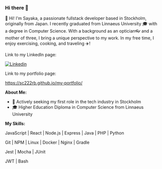 ### Hi there 👋 
👋 Hi! I'm Sayaka, a passionate fullstack developer based in Stockholm, originally from Japan. I recently graduated from Linnaeus University 🎓 with a degree in Computer Science. With a background as an optician👓 and a mother of three, I bring a unique perspective to my work. In my free time, I enjoy exercising, cooking, and traveling ✈️!
<!--
**sc222rb/sc222rb** is a ✨ _special_ ✨ repository because its `README.md` (this file) appears on your GitHub profile.

Here are some ideas to get you started:

- 🔭 I’m currently working on ...
- 🌱 I’m currently learning ...
- 👯 I’m looking to collaborate on ...
- 🤔 I’m looking for help with ...
- 💬 Ask me about ...
- 📫 How to reach me: ...
- 😄 Pronouns: ...
- ⚡ Fun fact: ...
-->
<!--[![Portfolio]--> Link to my LinkedIn page:
[![Linkedin](https://img.shields.io/badge/-LinkedIn-blue?style=flat&logo=Linkedin&logoColor=white)](https://www.linkedin.com/in/sayaka-chishiki-jakobsson-315830291/)
<!--[![Portfolio]--> Link to my portfolio page:
https://sc222rb.github.io/my-portfolio/

<!-- Talking about you -->
**About Me:**
- 🔭  Actively seeking my first role in the tech industry in Stockholm
- 🎓  Higher Education Diploma in Computer Science from Linnaeus University

**My Skills:**

<p>JavaScript | React | Node.js | Express | Java | PHP | Python</p>
<p>Git | NPM | Linux | Docker | Nginx | Gradle</p>
<p>Jest | Mocha | JUnit</p>
<p>JWT | Bash</p>
